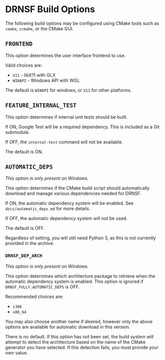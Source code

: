 # DRNSF Build Options #
The following build options may be configured using CMake tools such as
`cmake`, `ccmake`, or the CMake GUI.

## `FRONTEND` ##
This option determines the user interface frontend to use.

Valid choices are:

 * `X11` - libX11 with GLX
 * `WINAPI` - Windows API with WGL

The default is `WINAPI` for windows, or `X11` for other platforms.

## `FEATURE_INTERNAL_TEST` ##
This option determines if internal unit tests should be built.

If ON, Google Test will be a required dependency. This is included as a
Git submodule.

If OFF, the `internal-test` command will not be available.

The default is ON.

## `AUTOMATIC_DEPS` ##
_This option is only present on Windows._

This option determines if the CMake build script should automatically
download and manage various dependencies needed for DRNSF.

If ON, the automatic dependency system will be enabled. See
`docs/automatic_deps.md` for more details.

If OFF, the automatic dependency system will not be used.

The default is OFF.

Regardless of setting, you will still need Python 3, as this is not
currently provided in the archive.

### `DRNSF_DEP_ARCH` ###
_This option is only present on Windows._

This option determines which architecture package to retrieve when the
automatic dependency system is enabled. This option is ignored if
`DRNSF_FULLY_AUTOMATIC_DEPS` is OFF.

Recommended choices are:

 * `i386`
 * `x86_64`

You may also choose another name if desired, however only the above
options are available for automatic download in this version.

There is no default. If this option has not been set, the build system
will attempt to detect the architecture based on the name of the CMake
generator you have selected. If this detection fails, you must provide
your own value.
